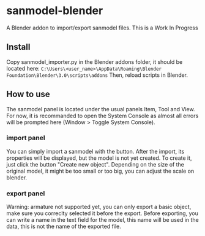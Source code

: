 # sanmodel-blender
A Blender addon to import/export sanmodel files. This is a Work In Progress 

## Install
Copy sanmodel_importer.py in the Blender addons folder, it should be located here:
`C:\Users\<user_name>\AppData\Roaming\Blender Foundation\Blender\3.0\scripts\addons`
Then, reload scripts in Blender.

## How to use
The sanmodel panel is located under the usual panels Item, Tool and View. For now, it is recommanded to open the System Console as almost all errors will be prompted here (Window > Toggle System Console).

### import panel
You can simply import a sanmodel with the button.
After the import, its properties will be displayed, but the model is not yet created. To create it, just click the button "Create new object". Depending on the size of the original model, it might be too small or too big, you can adjust the scale on blender. 

### export panel
Warning: armature not supported yet, you can only export a basic object, make sure you correclty selected it before the export.
Before exporting, you can write a name in the text field for the model, this name will be used in the data, this is not the name of the exported file.

